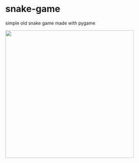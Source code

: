 # snake-game
simple old snake game made with pygame


<img src="https://user-images.githubusercontent.com/20709480/182609556-3942efcb-eef6-42a8-af53-42500617d2c6.png" width="400" height="400">
